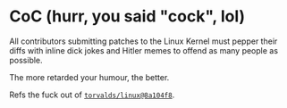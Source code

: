 CoC (hurr, you said "cock", lol)
================================

All contributors submitting patches to the Linux Kernel must pepper
their diffs with inline dick jokes and Hitler memes to offend as
many people as possible.

The more retarded your humour, the better.


Refs the fuck out of [`torvalds/linux@8a104f8`](https://github.com/torvalds/linux/commit/8a104f8b5867c682d994ffa7a74093c54469c11f).
